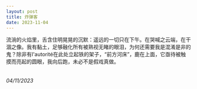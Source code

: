 ```yaml
---
layout: post
title: 炸弹客 
date: 2023-11-04
---
```

流淌的火焰里，舌含住明晃晃的沉默：遥远的一切只在下午。在哭喊之云端，在干涸之像。我有黏土，足够融化所有被熟视无睹的眼泪，为何还需要我是混淆是非的鬼？除非有l'autorité在此处立起铁的架子，“前方河床”，鹿在上面，它亟待被触摸而亮起的圆眼，我向后跑，未必不是假戏真做。<br>
<br>
<br>
*04/11/2023*
